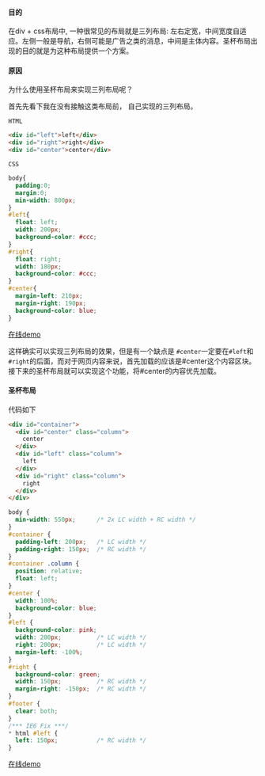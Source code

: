 #### 目的

在div + css布局中, 一种很常见的布局就是三列布局: 左右定宽，中间宽度自适应。左侧一般是导航，右侧可能是广告之类的消息，中间是主体内容。圣杯布局出现的目的就是为这种布局提供一个方案。

#### 原因

为什么使用圣杯布局来实现三列布局呢？ 

首先先看下我在没有接触这类布局前， 自己实现的三列布局。

`HTML`

```html
<div id="left">left</div>
<div id="right">right</div>
<div id="center">center</div>
```

`CSS`

```css
body{
  padding:0;
  margin:0;
  min-width: 800px;
}
#left{
  float: left;
  width: 200px;
  background-color: #ccc;
}
#right{
  float: right;
  width: 180px;
  background-color: #ccc;
}
#center{
  margin-left: 210px;
  margin-right: 190px;
  background-color: blue;
}
```

[在线demo]()

这样确实可以实现三列布局的效果，但是有一个缺点是 `#center`一定要在`#left`和`#right`的后面，而对于网页内容来说，首先加载的应该是#center这个内容区块。接下来的圣杯布局就可以实现这个功能，将#center的内容优先加载。

#### 圣杯布局

代码如下

```html
<div id="container">
  <div id="center" class="column">
    center
  </div>
  <div id="left" class="column">
    left
  </div>
  <div id="right" class="column">
    right
  </div>
</div>
```

```css
body {
  min-width: 550px;      /* 2x LC width + RC width */
}
#container {
  padding-left: 200px;   /* LC width */
  padding-right: 150px;  /* RC width */
}
#container .column {
  position: relative;
  float: left;
}
#center {
  width: 100%;
  background-color: blue;
}
#left { 
  background-color: pink;
  width: 200px;          /* LC width */
  right: 200px;          /* LC width */
  margin-left: -100%;
}
#right {
  background-color: green;
  width: 150px;          /* RC width */
  margin-right: -150px;  /* RC width */
}
#footer {
  clear: both;
}
/*** IE6 Fix ***/
* html #left {
  left: 150px;           /* RC width */
}
```

[在线demo](http://codepen.io/izayl/pen/ONmgaV)

